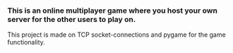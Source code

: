 ### This is an online multiplayer game where you host your own server for the other users to play on.

This project is made on TCP socket-connections and pygame for the game functionality.
